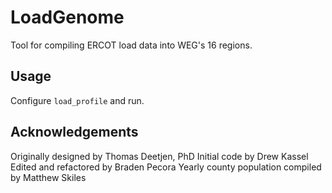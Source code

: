 # LoadGenome

Tool for compiling ERCOT load data into WEG's 16 regions.

## Usage

Configure `load_profile` and run.

## Acknowledgements

Originally designed by Thomas Deetjen, PhD
Initial code by Drew Kassel
Edited and refactored by Braden Pecora
Yearly county population compiled by Matthew Skiles
